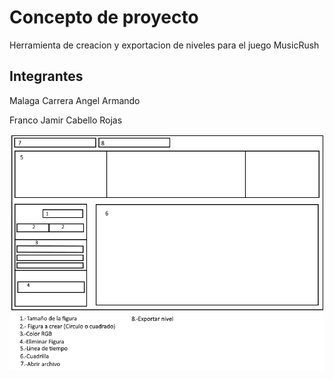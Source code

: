 # Concepto de proyecto

Herramienta de creacion y exportacion de niveles para el  juego MusicRush

## Integrantes


Malaga Carrera Angel Armando

Franco Jamir Cabello Rojas

![](https://raw.githubusercontent.com/AngelMalaga/AudioEditor/master/data/Canvas_herramienta_final.png)












